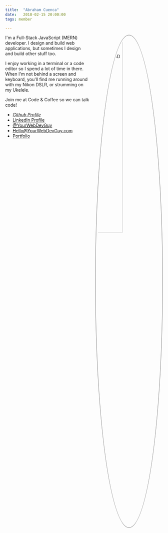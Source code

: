 ```yaml
---
title:  "Abraham Cuenca"
date:   2018-02-15 20:00:00
tags: member

---
```

<style>
@import url('https://fonts.googleapis.com/css?family=Montserrat');
@import url('https://cdnjs.cloudflare.com/ajax/libs/font-awesome/4.7.0/css/font-awesome.css');

.post header h1 {
  font-family: 'Montserrat', san-serif;
}
.headshot {
  float: right; width: 40%; margin-left: 20px;
  border-radius: 50%;
  padding: 6px;
  border: 1px solid #666;
}
</style>

<img class="headshot" src="/assets/images/abraham_cuenca.jpg" alt="Abraham Cuenca a.k.a. YourWebDevGuy">
I'm a Full-Stack JavaScript (MERN) developer. I design and build web applications, but sometimes I design and build other stuff too.

I enjoy working in a terminal or a code editor so I spend a lot of time in there. When I'm not behind a screen and keyboard, you'll find me running around with my Nikon DSLR, or strumming on my Ukelele.

Join me at Code & Coffee so we can talk code!

- <i class="fa fa-github"> [Github Profile](https://www.github.com/yourwebdevguy)</i>
- <i class="fa fa-linkedin"></i> [LinkedIn Profile](https://www.linkedin.com/in/abrahamcuenca)
- <i class="fa fa-twitter"></i> [@YourWebDevGuy](https://www.twitter.com/@yourwebdevguy)
- <i class="fa fa-envelope"></i> [Hello@YourWebDevGuy.com](mailto://hello@yourwebdevguy.com)
- <i class="fa fa-briefcase"></i> [Portfolio](http://www.abrahamcuenca.com)